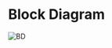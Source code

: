 # Block Diagram
![BD](https://user-images.githubusercontent.com/94234616/144257498-b42d0bcf-ab4b-43b0-a53c-4a6c7bb6fdab.png)
 